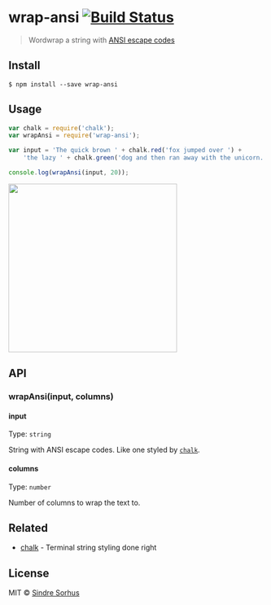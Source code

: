 # wrap-ansi [![Build Status](https://travis-ci.org/chalk/wrap-ansi.svg?branch=master)](https://travis-ci.org/chalk/wrap-ansi)

> Wordwrap a string with [ANSI escape codes](http://en.wikipedia.org/wiki/ANSI_escape_code#Colors_and_Styles)


## Install

```
$ npm install --save wrap-ansi
```


## Usage

```js
var chalk = require('chalk');
var wrapAnsi = require('wrap-ansi');

var input = 'The quick brown ' + chalk.red('fox jumped over ') +
	'the lazy ' + chalk.green('dog and then ran away with the unicorn.');

console.log(wrapAnsi(input, 20));
```

<img width="331" src="screenshot.png">


## API

### wrapAnsi(input, columns)

#### input

Type: `string`

String with ANSI escape codes. Like one styled by [`chalk`](https://github.com/chalk/chalk).

#### columns

Type: `number`

Number of columns to wrap the text to.


## Related

- [chalk](https://github.com/chalk/chalk) - Terminal string styling done right


## License

MIT © [Sindre Sorhus](http://sindresorhus.com)
